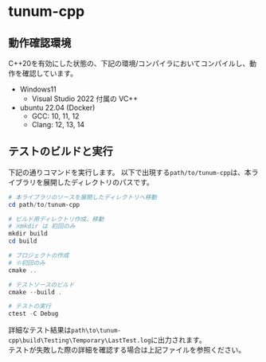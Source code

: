 # tunum-cpp

## 動作確認環境

C++20を有効にした状態の、下記の環境/コンパイラにおいてコンパイルし、動作を確認しています。

-   Windows11
    -   Visual Studio 2022 付属の VC++
-   ubuntu 22.04 (Docker)
    -   GCC: 10, 11, 12  
    -   Clang: 12, 13, 14

## テストのビルドと実行
下記の通りコマンドを実行します。
以下で出現する`path/to/tunum-cpp`は、本ライブラリを展開したディレクトリのパスです。

```powershell
# 本ライブラリのソースを展開したディレクトリへ移動
cd path/to/tunum-cpp

# ビルド用ディレクトリ作成、移動
# ※mkdir は 初回のみ
mkdir build
cd build

# プロジェクトの作成
# ※初回のみ
cmake ..

# テストソースのビルド
cmake --build .

# テストの実行
ctest -C Debug
```

詳細なテスト結果は`path\to\tunum-cpp\build\Testing\Temporary\LastTest.log`に出力されます。  
テストが失敗した際の詳細を確認する場合は上記ファイルを参照ください。


